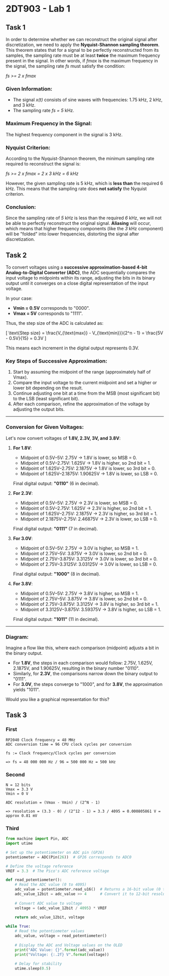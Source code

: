 # 2DT903 - Lab 1

## Task 1

In order to determine whether we can reconstruct the original signal after discretization, we need to apply the **Nyquist-Shannon sampling theorem**. This theorem states that for a signal to be perfectly reconstructed from its samples, the sampling rate must be at least **twice** the maximum frequency present in the signal. In other words, if *fmax* is the maximum frequency in the signal, the sampling rate *fs* must satisfy the condition:

*fs >= 2 x fmax*

### Given Information:
- The signal *x(t)* consists of sine waves with frequencies: 1.75 kHz, 2 kHz, and 3 kHz.
- The sampling rate *fs = 5* kHz.

### Maximum Frequency in the Signal:
The highest frequency component in the signal is 3 kHz.

### Nyquist Criterion:
According to the Nyquist-Shannon theorem, the minimum sampling rate required to reconstruct the signal is:

*fs >= 2 x fmax = 2 x 3 kHz = 6 kHz*

However, the given sampling rate is 5 kHz, which is **less than** the required 6 kHz. This means that the sampling rate does **not satisfy** the Nyquist criterion.

### Conclusion:
Since the sampling rate of *5* kHz is less than the required *6* kHz, we will not be able to perfectly reconstruct the original signal. **Aliasing** will occur, which means that higher frequency components (like the *3* kHz component) will be "folded" into lower frequencies, distorting the signal after discretization.

## Task 2

To convert voltages using a **successive approximation-based 4-bit Analog-to-Digital Converter (ADC)**, the ADC sequentially compares the input voltage to midpoints within its range, adjusting the bits in its binary output until it converges on a close digital representation of the input voltage.

In your case:
- **Vmin = 0.5V** corresponds to "0000".
- **Vmax = 5V** corresponds to "1111".
  
Thus, the step size of the ADC is calculated as:

\[
\text{Step size} = \frac{V_{\text{max}} - V_{\text{min}}}{2^n - 1} = \frac{5V - 0.5V}{15} = 0.3V
\]

This means each increment in the digital output represents 0.3V.

### Key Steps of Successive Approximation:
1. Start by assuming the midpoint of the range (approximately half of Vmax).
2. Compare the input voltage to the current midpoint and set a higher or lower bit depending on the result.
3. Continue adjusting one bit at a time from the MSB (most significant bit) to the LSB (least significant bit).
4. After each comparison, refine the approximation of the voltage by adjusting the output bits.

---

### Conversion for Given Voltages:

Let's now convert voltages of **1.8V, 2.3V, 3V, and 3.8V**:

1. **For 1.8V**:
   - Midpoint of 0.5V–5V: 2.75V → 1.8V is lower, so MSB = 0.
   - Midpoint of 0.5V–2.75V: 1.625V → 1.8V is higher, so 2nd bit = 1.
   - Midpoint of 1.625V–2.75V: 2.1875V → 1.8V is lower, so 3rd bit = 0.
   - Midpoint of 1.625V–2.1875V: 1.90625V → 1.8V is lower, so LSB = 0.
   
   Final digital output: **"0110"** (6 in decimal).

2. **For 2.3V**:
   - Midpoint of 0.5V–5V: 2.75V → 2.3V is lower, so MSB = 0.
   - Midpoint of 0.5V–2.75V: 1.625V → 2.3V is higher, so 2nd bit = 1.
   - Midpoint of 1.625V–2.75V: 2.1875V → 2.3V is higher, so 3rd bit = 1.
   - Midpoint of 2.1875V–2.75V: 2.46875V → 2.3V is lower, so LSB = 0.
   
   Final digital output: **"0111"** (7 in decimal).

3. **For 3.0V**:
   - Midpoint of 0.5V–5V: 2.75V → 3.0V is higher, so MSB = 1.
   - Midpoint of 2.75V–5V: 3.875V → 3.0V is lower, so 2nd bit = 0.
   - Midpoint of 2.75V–3.875V: 3.3125V → 3.0V is lower, so 3rd bit = 0.
   - Midpoint of 2.75V–3.3125V: 3.03125V → 3.0V is lower, so LSB = 0.
   
   Final digital output: **"1000"** (8 in decimal).

4. **For 3.8V**:
   - Midpoint of 0.5V–5V: 2.75V → 3.8V is higher, so MSB = 1.
   - Midpoint of 2.75V–5V: 3.875V → 3.8V is lower, so 2nd bit = 0.
   - Midpoint of 2.75V–3.875V: 3.3125V → 3.8V is higher, so 3rd bit = 1.
   - Midpoint of 3.3125V–3.875V: 3.59375V → 3.8V is higher, so LSB = 1.
   
   Final digital output: **"1011"** (11 in decimal).

---

### Diagram:

Imagine a flow like this, where each comparison (midpoint) adjusts a bit in the binary output.

- For **1.8V**, the steps in each comparison would follow: 2.75V, 1.625V, 2.1875V, and 1.90625V, resulting in the binary number "0110".
- Similarly, for **2.3V**, the comparisons narrow down the binary output to "0111".
- For **3.0V**, the steps converge to "1000", and for **3.8V**, the approximation yields "1011".

Would you like a graphical representation for this?

## Task 3

### First

```text
RP2040 Clock frequency = 48 MHz
ADC conversion time = 96 CPU clock cycles per conversion

fs := Clock frequency/Clock cycles per conversion

=> fs = 48 000 000 Hz / 96 = 500 000 Hz = 500 kHz
```

### Second

```text
N = 12 bits
Vmax = 3.3 V
Vmin = 0 V

ADC resolution = (Vmax - Vmin) / (2^N - 1)

=> resolution = (3.3 - 0) / (2^12 - 1) = 3.3 / 4095 = 0.000805861 V = approx 0.81 mV
```

### Third

```python
from machine import Pin, ADC
import utime

# Set up the potentiometer on ADC pin (GP26)
potentiometer = ADC(Pin(26))  # GP26 corresponds to ADC0

# Define the voltage reference
VREF = 3.3  # The Pico's ADC reference voltage

def read_potentiometer():
    # Read the ADC value (0 to 4095)
    adc_value = potentiometer.read_u16()  # Returns a 16-bit value (0 to 65535)
    adc_value_12bit = adc_value >> 4      # Convert it to 12-bit resolution (0 to 4095)
    
    # Convert ADC value to voltage
    voltage = (adc_value_12bit / 4095) * VREF
    
    return adc_value_12bit, voltage

while True:
    # Read the potentiometer values
    adc_value, voltage = read_potentiometer()
    
    # Display the ADC and Voltage values on the OLED
    print("ADC Value: {}".format(adc_value))
    print("Voltage: {:.2f} V".format(voltage))
    
    # Delay for stability
    utime.sleep(0.5)
```
